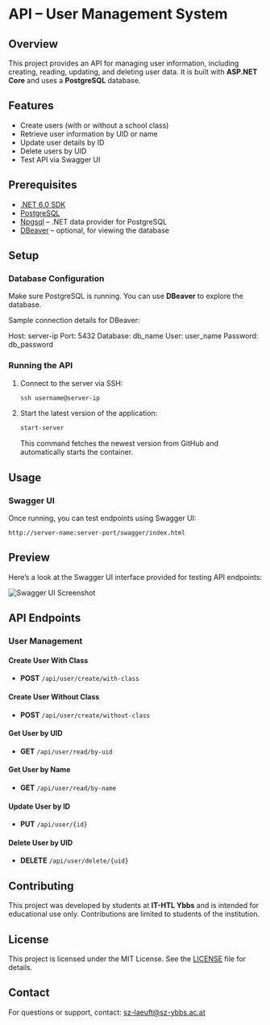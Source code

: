 
# API – User Management System

## Overview
This project provides an API for managing user information, including creating, reading, updating, and deleting user data. It is built with **ASP.NET Core** and uses a **PostgreSQL** database.

## Features
- Create users (with or without a school class)
- Retrieve user information by UID or name
- Update user details by ID
- Delete users by UID
- Test API via Swagger UI

## Prerequisites
- [.NET 6.0 SDK](https://dotnet.microsoft.com/download/dotnet/6.0)
- [PostgreSQL](https://www.postgresql.org/download/)
- [Npgsql](https://www.npgsql.org/) – .NET data provider for PostgreSQL
- [DBeaver](https://dbeaver.io/) – optional, for viewing the database

## Setup

### Database Configuration
Make sure PostgreSQL is running. You can use **DBeaver** to explore the database.

Sample connection details for DBeaver:

Host: server-ip
Port: 5432
Database: db_name
User: user_name
Password: db_password

### Running the API

1. Connect to the server via SSH:
   ```bash
   ssh username@server-ip
   ```

2. Start the latest version of the application:
   ```bash
   start-server
   ```
   This command fetches the newest version from GitHub and automatically starts the container.

## Usage

### Swagger UI
Once running, you can test endpoints using Swagger UI:
```
http://server-name:server-port/swagger/index.html
```

## Preview

Here’s a look at the Swagger UI interface provided for testing API endpoints:

![Swagger UI Screenshot](images/swagger-ui.png)

## API Endpoints

### User Management

#### Create User With Class
- **POST** `/api/user/create/with-class`


#### Create User Without Class
- **POST** `/api/user/create/without-class`

#### Get User by UID
- **GET** `/api/user/read/by-uid`

#### Get User by Name
- **GET** `/api/user/read/by-name`

#### Update User by ID
- **PUT** `/api/user/{id}`


#### Delete User by UID
- **DELETE** `/api/user/delete/{uid}`

## Contributing
This project was developed by students at **IT-HTL Ybbs** and is intended for educational use only. Contributions are limited to students of the institution.

## License
This project is licensed under the MIT License. See the [LICENSE](LICENSE) file for details.

## Contact
For questions or support, contact: [sz-laeuft@sz-ybbs.ac.at](mailto:sz-laeuft@sz-ybbs.ac.at)
```
